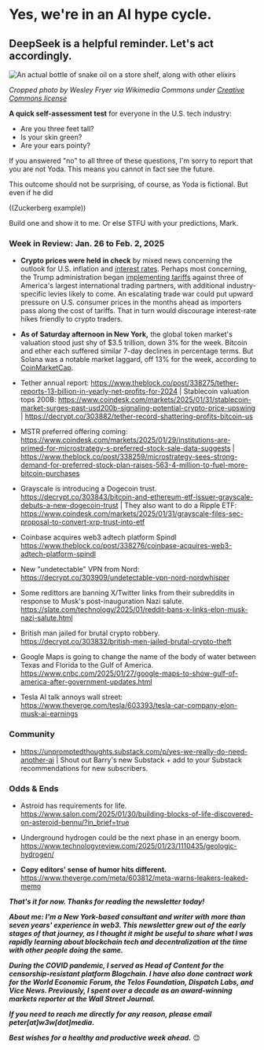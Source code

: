 # Yes, we're in an AI hype cycle.
## DeepSeek is a helpful reminder. Let's act accordingly.

![An actual bottle of snake oil on a store shelf, along with other elixirs](https://w3w.news/img/snake-oil-1920.jpg)

*Cropped photo by Wesley Fryer via Wikimedia Commons under [Creative Commons license](https://creativecommons.org/licenses/by/2.0/)*

**A quick self-assessment test** for everyone in the U.S. tech industry:

- Are you three feet tall?
- Is your skin green?
- Are your ears pointy?

If you answered "no" to all three of these questions, I'm sorry to report that you are not Yoda. This means you cannot in fact see the future.

This outcome should not be surprising, of course, as Yoda is fictional. But even if he did


((Zuckerberg example))

Build one and show it to me. Or else STFU with your predictions, Mark.


<!-- 100-word lede item.

https://decrypt.co/303970/openai-o3-mini-early-launch-first-tests-deepseek

https://decrypt.co/303904/italy-bans-china-deepseek-ai-privacy-fears

My initial impression of the DeepSeek news is that it underscores two important points.

1) It underscores open source.

2) It underscores the reality of a hype cycle. Witness Anthropic CEO Dario Amodei's [dubious claim](https://gizmodo.com/anthropic-ceo-hilariously-claims-ai-will-double-human-lifespans-within-a-decade-2000554601) Thursday that AI will figure out how to double the average human lifespan within 10 years.

3) It underscores the problem of oligarchy: It's less innovative.

- A rough timeline of the DeepSeek news: https://sherwood.news/markets/quick-and-dirty-timeline-of-markets-deepseek-freak/

- Will bubble burst in 2025? https://www.forbes.com/sites/kolawolesamueladebayo/2025/01/20/experts-predict-the-bubble-may-burst-for-ai-in-2025/

- Crib from earlier linkedin post about AI governance/oligopoly, if it's relevant.

-->

### Week in Review: Jan. 26 to Feb. 2, 2025

<!--

- China's DeepSeek: https://www.cnbc.com/2025/01/24/how-chinas-new-ai-model-deepseek-is-threatening-us-dominance.html

- Einhorn investor note lamenting bull cycle: https://www.cnbc.com/2025/01/21/david-einhorn-says-we-have-reached-the-fartcoin-stage-of-the-market-cycle.html


- proposal to reduce Solana legislation: https://www.dlnews.com/articles/defi/solana-heavyweights-push-to-cut-inflation/



<!-- People's bid for TikTok: https://www.projectliberty.io/peoples-bid-for-tiktok/ | Sheila Warren hired as CEO

- Cops misusing facial recognition https://www.washingtonpost.com/business/interactive/2025/police-artificial-intelligence-facial-recognition/

- The late John McAfee's Twitter/X account is being used to promote a Solana-based crypto project. https://decrypt.co/302398/john-mcafees-twitter-promoting-solana-ai-token

-->

- **Crypto prices were held in check** by mixed news concerning the outlook for U.S. inflation and [interest rates](https://www.coindesk.com/markets/2025/01/28/fed-holds-rates-steady-takes-note-of-elevated-inflation). Perhaps most concerning, the Trump administration began [implementing tariffs](https://www.wsj.com/politics/elections/trump-says-tariffs-are-coming-on-computer-chips-steel-and-more-cef9974c?st=Q7Uc7p&reflink=desktopwebshare_permalink) against three of America's largest international trading partners, with additional industry-specific levies likely to come. An escalating trade war could put upward pressure on U.S. consumer prices in the months ahead as importers pass along the cost of tariffs. That in turn would discourage interest-rate hikes friendly to crypto traders.

- **As of Saturday afternoon in New York,** the global token market's valuation stood just shy of $3.5 trillion, down 3% for the week. Bitcoin and ether each suffered similar 7-day declines in percentage terms. But Solana was a notable market laggard, off 13% for the week, according to [CoinMarketCap](https://coinmarketcap.com/).

- Tether annual report: https://www.theblock.co/post/338275/tether-reports-13-billion-in-yearly-net-profits-for-2024 |  Stablecoin valuation tops 200B: https://www.coindesk.com/markets/2025/01/31/stablecoin-market-surges-past-usd200b-signaling-potential-crypto-price-upswing | https://decrypt.co/303882/tether-record-shattering-profits-bitcoin-us
 
- MSTR preferred offering coming: https://www.coindesk.com/markets/2025/01/29/institutions-are-primed-for-microstrategy-s-preferred-stock-sale-data-suggests | https://www.theblock.co/post/338259/microstrategy-sees-strong-demand-for-preferred-stock-plan-raises-563-4-million-to-fuel-more-bitcoin-purchases

- Grayscale is introducing a Dogecoin trust. https://decrypt.co/303843/bitcoin-and-ethereum-etf-issuer-grayscale-debuts-a-new-dogecoin-trust | They also want to do a Ripple ETF: https://www.coindesk.com/markets/2025/01/31/grayscale-files-sec-proposal-to-convert-xrp-trust-into-etf

- Coinbase acquires web3 adtech platform Spindl https://www.theblock.co/post/338276/coinbase-acquires-web3-adtech-platform-spindl

- New "undetectable" VPN from Nord: https://decrypt.co/303909/undetectable-vpn-nord-nordwhisper

- Some redittors are banning X/Twitter links from their subreddits in response to Musk's post-inauguration Nazi salute. https://slate.com/technology/2025/01/reddit-bans-x-links-elon-musk-nazi-salute.html

- British man jailed for brutal crypto robbery. https://decrypt.co/303832/british-men-jailed-brutal-crypto-theft

- Google Maps is going to change the name of the body of water between Texas and Florida to the Gulf of America. https://www.cnbc.com/2025/01/27/google-maps-to-show-gulf-of-america-after-government-updates.html

- Tesla AI talk annoys wall street: https://www.theverge.com/tesla/603393/tesla-car-company-elon-musk-ai-earnings

### Community

- https://unpromptedthoughts.substack.com/p/yes-we-really-do-need-another-ai | Shout out Barry's new Substack + add to your Substack recommendations for new subscribers.

### Odds & Ends

- Astroid has requirements for life. https://www.salon.com/2025/01/30/building-blocks-of-life-discovered-on-asteroid-bennu/?in_brief=true

- Underground hydrogen could be the next phase in an energy boom. https://www.technologyreview.com/2025/01/23/1110435/geologic-hydrogen/

- **Copy editors' sense of humor hits different.** https://www.theverge.com/meta/603812/meta-warns-leakers-leaked-memo

_**That's it for now. Thanks for reading the newsletter today!**_

_**About me: I'm a New York-based consultant and writer with more than seven years' experience in web3. This newsletter grew out of the early stages of that journey, as I thought it might be useful to share what I was rapidly learning about blockchain tech and decentralization at the time with other people doing the same.**_

 _**During the COVID pandemic, I served as Head of Content for the censorship-resistant platform Blogchain. I have also done contract work for the World Economic Forum, the Telos Foundation, Dispatch Labs, and Vice News. Previously, I spent over a decade as an award-winning markets reporter at the Wall Street Journal.**_

 _**If you need to reach me directly for any reason, please email peter[at]w3w[dot]media.**_

 _**Best wishes for a healthy and productive week ahead.**_ 😊
